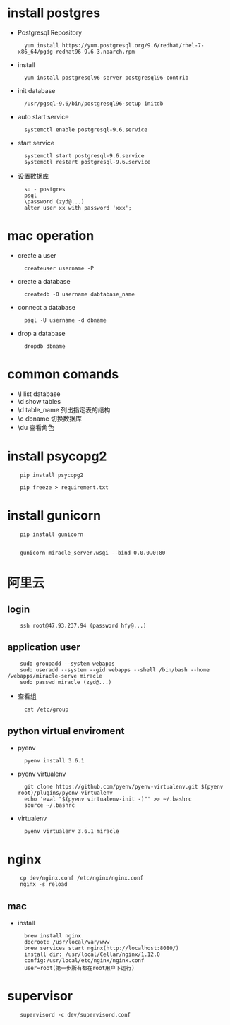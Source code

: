 # install postgres

- Postgresql Repository

        yum install https://yum.postgresql.org/9.6/redhat/rhel-7-x86_64/pgdg-redhat96-9.6-3.noarch.rpm
      
- install 

        yum install postgresql96-server postgresql96-contrib
        
- init database 

        /usr/pgsql-9.6/bin/postgresql96-setup initdb
        
- auto start service
        
        systemctl enable postgresql-9.6.service
        
- start service
    
        systemctl start postgresql-9.6.service
        systemctl restart postgresql-9.6.service
        
- 设置数据库
        
        su - postgres
        psql
        \password (zyd@...)
        alter user xx with password 'xxx';
        
        
# mac operation

- create a user

        createuser username -P
        
- create a database

        createdb -O username dabtabase_name
        
- connect a database
        
        psql -U username -d dbname
        
- drop a database

        dropdb dbname
        
# common comands

- \l  list database
- \d  show tables
- \d table_name  列出指定表的结构
- \c dbname 切换数据库
- \du 查看角色


# install psycopg2

        pip install psycopg2
        
        pip freeze > requirement.txt
        
# install gunicorn 

        pip install gunicorn
        
        
        gunicorn miracle_server.wsgi --bind 0.0.0.0:80
        
# 阿里云

## login 

        ssh root@47.93.237.94 (password hfy@...)


## application user

        sudo groupadd --system webapps
        sudo useradd --system --gid webapps --shell /bin/bash --home /webapps/miracle-serve miracle
        sudo passwd miracle (zyd@...)
- 查看组

        cat /etc/group
        

        

## python virtual enviroment

- pyenv

        pyenv install 3.6.1
        
- pyenv virtualenv

        git clone https://github.com/pyenv/pyenv-virtualenv.git $(pyenv root)/plugins/pyenv-virtualenv
        echo 'eval "$(pyenv virtualenv-init -)"' >> ~/.bashrc
        source ~/.bashrc
        
- virtualenv

        pyenv virtualenv 3.6.1 miracle
        
        
# nginx

        cp dev/nginx.conf /etc/nginx/nginx.conf
        nginx -s reload

## mac

- install 
        
        brew install nginx
        docroot: /usr/local/var/www
        brew services start nginx(http://localhost:8080/)
        install dir: /usr/local/Cellar/nginx/1.12.0
        config:/usr/local/etc/nginx/nginx.conf
        user=root(第一步所有都在root用户下运行)
        
# supervisor

        supervisord -c dev/supervisord.conf
    
        

        
 
        
    
        
        
